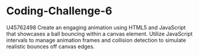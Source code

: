 # Coding-Challenge-6
U45762498 Create an engaging animation using HTML5 and JavaScript that showcases a ball bouncing within a canvas element. Utilize JavaScript intervals to manage animation frames and collision detection to simulate realistic bounces off canvas edges.
